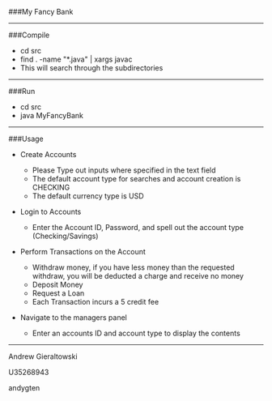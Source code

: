 ###My Fancy Bank
*** 

###Compile
* cd src
* find . -name "*.java" | xargs javac
* This will search through the subdirectories

***
###Run
* cd src
* java MyFancyBank

***
###Usage

* Create Accounts
    * Please Type out inputs where specified in the text field
    * The default account type for searches and account creation is CHECKING
    * The default currency type is USD
    
* Login to Accounts
    * Enter the Account ID, Password, and spell out the account type (Checking/Savings)
    
* Perform Transactions on the Account
    * Withdraw money, if you have less money than the requested withdraw, you will be deducted a charge
    and receive no money
    * Deposit Money
    * Request a Loan
    * Each Transaction incurs a 5 credit fee
* Navigate to the managers panel
    * Enter an accounts ID and account type to display the contents
    



***
Andrew Gieraltowski 

U35268943

andygten